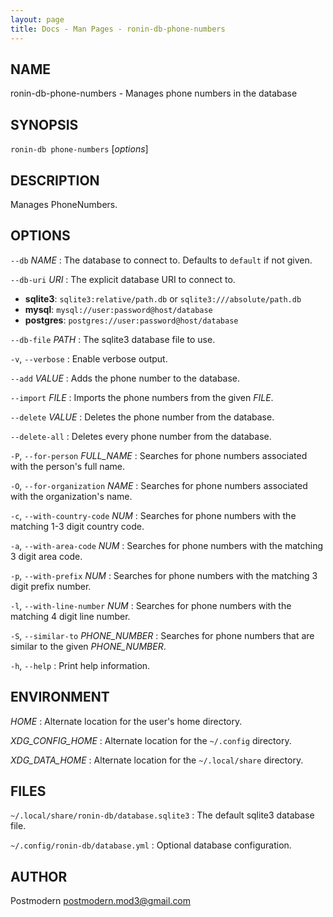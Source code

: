 ```yaml
---
layout: page
title: Docs - Man Pages - ronin-db-phone-numbers
---
```


## NAME

ronin-db-phone-numbers - Manages phone numbers in the database

## SYNOPSIS

`ronin-db phone-numbers` [*options*]

## DESCRIPTION

Manages PhoneNumbers.

## OPTIONS

`--db` *NAME*
: The database to connect to. Defaults to `default` if not given.

`--db-uri` *URI*
: The explicit database URI to connect to.

  * **sqlite3**: `sqlite3:relative/path.db` or `sqlite3:///absolute/path.db`
  * **mysql**: `mysql://user:password@host/database`
  * **postgres**: `postgres://user:password@host/database`

`--db-file` *PATH*
: The sqlite3 database file to use.

`-v`, `--verbose`
: Enable verbose output.

`--add` *VALUE*
: Adds the phone number to the database.

`--import` *FILE*
: Imports the phone numbers from the given *FILE*.

`--delete` *VALUE*
: Deletes the phone number from the database.

`--delete-all`
: Deletes every phone number from the database.

`-P`, `--for-person` *FULL_NAME*
: Searches for phone numbers associated with the person's full name.

`-O`, `--for-organization` *NAME*
: Searches for phone numbers associated with the organization's name.

`-c`, `--with-country-code` *NUM*
: Searches for phone numbers with the matching 1-3 digit country code.

`-a`, `--with-area-code` *NUM*
: Searches for phone numbers with the matching 3 digit area code.

`-p`, `--with-prefix` *NUM*
: Searches for phone numbers with the matching 3 digit prefix number.

`-l`, `--with-line-number` *NUM*
: Searches for phone numbers with the matching 4 digit line number.

`-S`, `--similar-to` *PHONE_NUMBER*
: Searches for phone numbers that are similar to the given *PHONE_NUMBER*.

`-h`, `--help`
: Print help information.

## ENVIRONMENT

*HOME*
: Alternate location for the user's home directory.

*XDG_CONFIG_HOME*
: Alternate location for the `~/.config` directory.

*XDG_DATA_HOME*
: Alternate location for the `~/.local/share` directory.

## FILES

`~/.local/share/ronin-db/database.sqlite3`
: The default sqlite3 database file.

`~/.config/ronin-db/database.yml`
: Optional database configuration.

## AUTHOR

Postmodern <postmodern.mod3@gmail.com>


